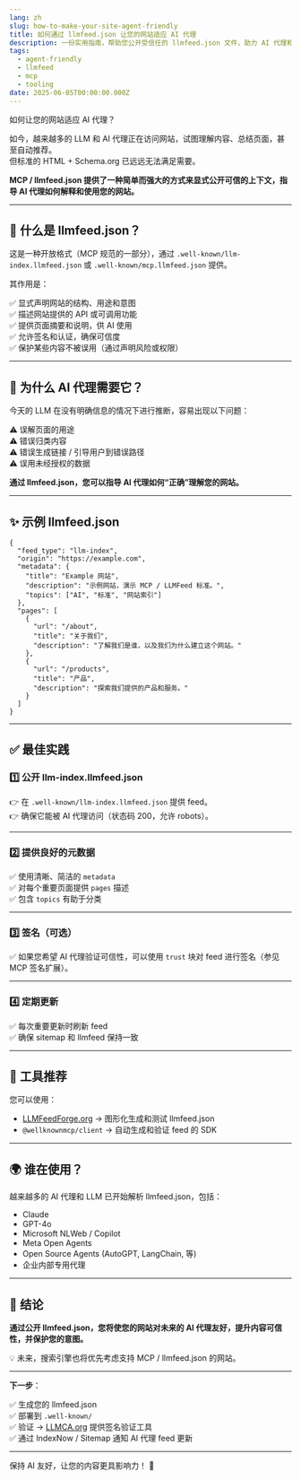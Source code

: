 ```yaml
---
lang: zh
slug: how-to-make-your-site-agent-friendly
title: 如何通过 llmfeed.json 让您的网站适应 AI 代理
description: 一份实用指南，帮助您公开受信任的 llmfeed.json 文件，助力 AI 代理和大模型正确理解并呈现您的内容。
tags:
  - agent-friendly
  - llmfeed
  - mcp
  - tooling
date: 2025-06-05T00:00:00.000Z
---
```


如何让您的网站适应 AI 代理？

如今，越来越多的 LLM 和 AI 代理正在访问网站，试图理解内容、总结页面，甚至自动推荐。  
但标准的 HTML + Schema.org 已远远无法满足需要。

**MCP / llmfeed.json 提供了一种简单而强大的方式来显式公开可信的上下文，指导 AI 代理如何解释和使用您的网站。**

---

## 📄 什么是 llmfeed.json？

这是一种开放格式（MCP 规范的一部分），通过 `.well-known/llm-index.llmfeed.json` 或 `.well-known/mcp.llmfeed.json` 提供。

其作用是：

✅ 显式声明网站的结构、用途和意图  
✅ 描述网站提供的 API 或可调用功能  
✅ 提供页面摘要和说明，供 AI 使用  
✅ 允许签名和认证，确保可信度  
✅ 保护某些内容不被误用（通过声明风险或权限）

---

## 🤖 为什么 AI 代理需要它？

今天的 LLM 在没有明确信息的情况下进行推断，容易出现以下问题：

⚠️ 误解页面的用途  
⚠️ 错误归类内容  
⚠️ 错误生成链接 / 引导用户到错误路径  
⚠️ 误用未经授权的数据

**通过 llmfeed.json，您可以指导 AI 代理如何“正确”理解您的网站。**

---

## ✨ 示例 llmfeed.json

    {
      "feed_type": "llm-index",
      "origin": "https://example.com",
      "metadata": {
        "title": "Example 网站",
        "description": "示例网站，演示 MCP / LLMFeed 标准。",
        "topics": ["AI", "标准", "网站索引"]
      },
      "pages": [
        {
          "url": "/about",
          "title": "关于我们",
          "description": "了解我们是谁，以及我们为什么建立这个网站。"
        },
        {
          "url": "/products",
          "title": "产品",
          "description": "探索我们提供的产品和服务。"
        }
      ]
    }

---

## ✅ 最佳实践

### 1️⃣ 公开 llm-index.llmfeed.json

👉 在 `.well-known/llm-index.llmfeed.json` 提供 feed。  
👉 确保它能被 AI 代理访问（状态码 200，允许 robots）。

---

### 2️⃣ 提供良好的元数据

✅ 使用清晰、简洁的 `metadata`  
✅ 对每个重要页面提供 `pages` 描述  
✅ 包含 `topics` 有助于分类

---

### 3️⃣ 签名（可选）

✅ 如果您希望 AI 代理验证可信性，可以使用 `trust` 块对 feed 进行签名（参见 MCP 签名扩展）。

---

### 4️⃣ 定期更新

✅ 每次重要更新时刷新 feed  
✅ 确保 sitemap 和 llmfeed 保持一致

---

## 🚀 工具推荐

您可以使用：

- [LLMFeedForge.org](https://llmfeedforge.org) → 图形化生成和测试 llmfeed.json  
- `@wellknownmcp/client` → 自动生成和验证 feed 的 SDK

---

## 🌍 谁在使用？

越来越多的 AI 代理和 LLM 已开始解析 llmfeed.json，包括：

- Claude  
- GPT-4o  
- Microsoft NLWeb / Copilot  
- Meta Open Agents  
- Open Source Agents (AutoGPT, LangChain, 等)  
- 企业内部专用代理

---

## 🎁 结论

**通过公开 llmfeed.json，您将使您的网站对未来的 AI 代理友好，提升内容可信性，并保护您的意图。**

💡 未来，搜索引擎也将优先考虑支持 MCP / llmfeed.json 的网站。

---

**下一步**：

✅ 生成您的 llmfeed.json  
✅ 部署到 `.well-known/`  
✅ 验证 → [LLMCA.org](https://llmca.org) 提供签名验证工具  
✅ 通过 IndexNow / Sitemap 通知 AI 代理 feed 更新

---

保持 AI 友好，让您的内容更具影响力！ 🚀
